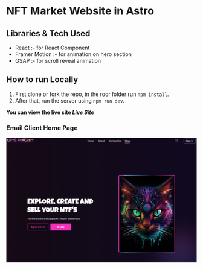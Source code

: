 # NFT Market Website in Astro

## Libraries & Tech Used
- React :- for React Component 
- Framer Motion :- for animation on hero section 
- GSAP :- for scroll reveal animation 


## How to run Locally

1. First clone or fork the repo, in the roor folder run ```npm install```.
2. After that, run the server using ```npm run dev```.


__You can view the live site *[Live Site](https://astro-animation-website.vercel.app/)*__

### Email Client Home Page
![NFT Market Website Landing Page](./public/nft-website.png)